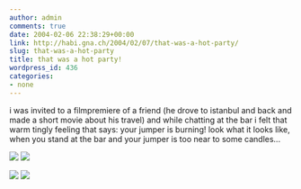 ```yaml
---
author: admin
comments: true
date: 2004-02-06 22:38:29+00:00
link: http://habi.gna.ch/2004/02/07/that-was-a-hot-party/
slug: that-was-a-hot-party
title: that was a hot party!
wordpress_id: 436
categories:
- none
---
```


i was invited to a filmpremiere of a friend (he drove to istanbul and back and made a short movie about his travel) and while chatting at the bar i felt that warm tingly feeling that says: your jumper is burning!
look what it looks like, when you stand at the bar and your jumper is too near to some candles...

[![](http://habi.gna.ch/blog/images/DSC02816-tm.jpg)](http://habi.gna.ch/blog/images/DSC02816.jpg) [![](http://habi.gna.ch/blog/images/DSC02820-tm.jpg)](http://habi.gna.ch/blog/images/DSC02820.jpg)
  

[![](http://habi.gna.ch/blog/images/DSC02824-tm.jpg)](http://habi.gna.ch/blog/images/DSC02824.jpg) [![](http://habi.gna.ch/blog/images/DSC02823-tm.jpg)](http://habi.gna.ch/blog/images/DSC02823.jpg)
  

